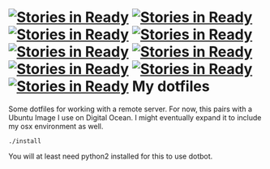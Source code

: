 [![Stories in Ready](https://badge.waffle.io/insuusvenerati/dotfiles.png?label=ready&title=Ready)](https://waffle.io/insuusvenerati/dotfiles?utm_source=badge)
[![Stories in Ready](https://badge.waffle.io/matthewmccullough/dotfiles.png?label=ready&title=Ready)](https://waffle.io/matthewmccullough/dotfiles?utm_source=badge)
[![Stories in Ready](https://badge.waffle.io/aphichat/dotfiles.png?label=ready&title=Ready)](https://waffle.io/aphichat/dotfiles)
[![Stories in Ready](https://badge.waffle.io/yoshitakame/dotfiles.png?label=ready&title=Ready)](https://waffle.io/yoshitakame/dotfiles)
[![Stories in Ready](https://badge.waffle.io/defrank/dotfiles.png?label=ready&title=Ready)](https://waffle.io/defrank/dotfiles)
[![Stories in Ready](https://badge.waffle.io/whalle/dotfiles.png?label=ready&title=Ready)](https://waffle.io/whalle/dotfiles)
[![Stories in Ready](https://badge.waffle.io/whalle/dotfiles.png?label=ready&title=Ready)](https://waffle.io/whalle/dotfiles)
[![Stories in Ready](https://badge.waffle.io/whalle/dotfiles.png?label=ready&title=Ready)](https://waffle.io/whalle/dotfiles)
[![Stories in Ready](https://badge.waffle.io/webdesserts/dotfiles.png?label=ready&title=Ready)](https://waffle.io/webdesserts/dotfiles)
My dotfiles
===========
Some dotfiles for working with a remote server. For now, this pairs with a
Ubuntu Image I use on Digital Ocean. I might eventually expand it to include my
osx environment as well.

```
./install
```
You will at least need python2 installed for this to use dotbot.
